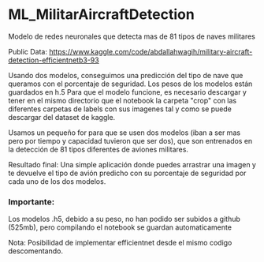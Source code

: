 # ML_MilitarAircraftDetection
Modelo de redes neuronales que detecta mas de 81 tipos de naves militares

Public Data: https://www.kaggle.com/code/abdallahwagih/military-aircraft-detection-efficientnetb3-93

Usando dos modelos, conseguimos una predicción del tipo de nave que queramos con el porcentaje de seguridad. Los pesos de los modelos están guardados en h.5
Para que el modelo funcione, es necesario descargar y tener en el mismo directorio que el notebook la carpeta "crop" con las diferentes carpetas de labels con sus imagenes tal y como se puede descargar del dataset de kaggle.

Usamos un pequeño for para que se usen dos modelos (iban a ser mas pero por tiempo y capacidad tuvieron que ser dos), que son entrenados en la detección de 81 tipos diferentes de aviones militares.

Resultado final: Una simple aplicación donde puedes arrastrar una imagen y te devuelve el tipo de avión predicho con su porcentaje de seguridad por cada uno de los dos modelos.
### Importante:
Los modelos .h5, debido a su peso, no han podido ser subidos a github (525mb), pero compilando el notebook se guardan automaticamente


Nota: Posibilidad de implementar efficientnet desde el mismo codigo descomentando.
